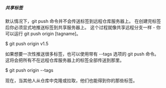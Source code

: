

##### **共享标签**

默认情况下，git push 命令并不会传送标签到远程仓库服务器上。 在创建完标签后你必须显式地推送标签到共享服务器上。 这个过程就像共享远程分支一样 - 你可以运行 git push origin \[tagname\]。

$ git push origin v1.5

如果想要一次性推送很多标签，也可以使用带有 --tags 选项的 git push 命令。 这将会把所有不在远程仓库服务器上的标签全部传送到那里。

$ git push origin --tags

现在，当其他人从仓库中克隆或拉取，他们也能得到你的那些标签。

